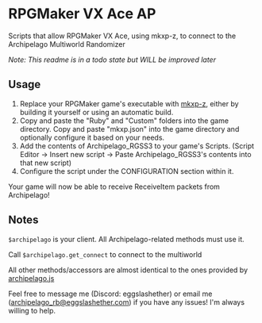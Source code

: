 # RPGMaker VX Ace AP
 Scripts that allow RPGMaker VX Ace, using mkxp-z, to connect to the Archipelago Multiworld Randomizer
		
 *Note: This readme is in a todo state but WILL be improved later*

 ## Usage
 1. Replace your RPGMaker game's executable with [mkxp-z](https://github.com/mkxp-z/mkxp-z), either by building it yourself or using an automatic build.
 2. Copy and paste the "Ruby" and "Custom" folders into the game directory. Copy and paste "mkxp.json" into the game directory and optionally configure it based on your needs.
 3. Add the contents of Archipelago_RGSS3 to your game's Scripts. (Script Editor -> Insert new script -> Paste Archipelago_RGSS3's contents into that new script)
 4. Configure the script under the CONFIGURATION section within it.
	
Your game will now be able to receive ReceiveItem packets from Archipelago!

## Notes
`$archipelago` is your client. All Archipelago-related methods must use it.
	
Call `$archipelago.get_connect` to connect to the multiworld
	
All other methods/accessors are almost identical to the ones provided by [archipelago.js](https://thephar.github.io/Archipelago.JS/)
	
Feel free to message me (Discord: eggslashether) or email me (archipelago_rb@eggslashether.com) if you have any issues! I'm always willing to help.
